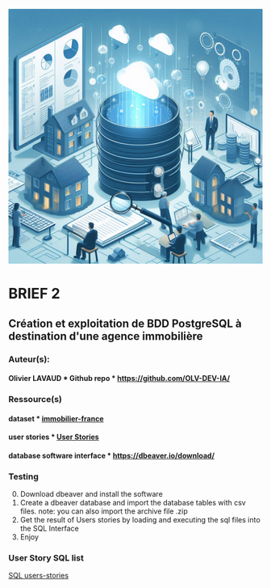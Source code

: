 ﻿
![Brief-2](brief-2.jpg "Brief-2")
# BRIEF 2
## Création et exploitation de BDD PostgreSQL à destination d'une agence immobilière

### Auteur(s):  
#### Olivier LAVAUD * Github repo  * <a href="https://github.com/OLV-DEV-IA/">https://github.com/OLV-DEV-IA/</a>

### Ressource(s)

#### dataset * <a href="https://www.kaggle.com/datasets/benoitfavier/immobilier-france/data">immobilier-france</a>
#### user stories * <a href="https://docs.google.com/spreadsheets/d/110DFqhV0eNhR1mzBkRR5DD6Aey-lgXuTlf3VeSzWD58/edit?usp=sharing">User Stories</a>
#### database software interface * https://dbeaver.io/download/

### Testing 
0. Download dbeaver and install the software
1. Create a dbeaver database and import the database tables with csv files.
note: you can also import the archive file .zip
2. Get the result of Users stories by loading and executing the sql files into the SQL Interface
3. Enjoy

### User Story SQL list
 [SQL users-stories](https://github.com/OLV-DEV-IA/BRIEF-01-Immo/tree/main/user-stories "user-stories")



